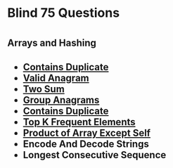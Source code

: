 <h1>Blind 75 Questions<h1>
<h2>Arrays and Hashing<h2>
<ul>
  <li><a href="https://github.com/huanyich/Leetcode/tree/main/Blind75/217.%20Contains%20Duplicate">Contains Duplicate<a></li>
  <li><a href="https://github.com/huanyich/Leetcode/tree/main/Blind75/242.%20Valid%20Anagram">Valid Anagram<a></li>
  <li><a href="https://github.com/huanyich/Leetcode/tree/main/Blind75/1.%20Two%20Sum">Two Sum</a></li>
  <li><a href="https://github.com/huanyich/Leetcode/tree/main/Blind75/49.%20Group%20Anagrams">Group Anagrams</a></li>
  <li><a href="https://github.com/huanyich/Leetcode/tree/main/Blind75/217.%20Contains%20Duplicate">Contains Duplicate</a></li>
  <li><a href="https://github.com/huanyich/Leetcode/tree/main/Blind75/347.%20Top%20K%20Frequent%20Elements">Top K Frequent Elements</a></li>
  <li><a href="https://github.com/huanyich/Leetcode/tree/main/Blind75/238.%20Product%20of%20Array%20Except%20Self">Product of Array Except Self</a></li>
  <li>Encode And Decode Strings</li>
  <li>Longest Consecutive Sequence</li>
</ul>
    


